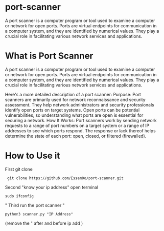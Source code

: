 # port-scanner
A port scanner is a computer program or tool used to examine a computer or network for open ports. Ports are virtual endpoints for communication in a computer system, and they are identified by numerical values. They play a crucial role in facilitating various network services and applications.

# What is Port Scanner
A port scanner is a computer program or tool used to examine a computer or network for open ports. Ports are virtual endpoints for communication in a computer system, and they are identified by numerical values. They play a crucial role in facilitating various network services and applications.

Here's a more detailed description of a port scanner:
    Purpose: Port scanners are primarily used for network reconnaissance and security assessment. They help network administrators and security professionals identify open ports on target systems. Open ports can be potential vulnerabilities, so understanding what ports are open is essential for securing a network.
    How It Works: Port scanners work by sending network requests to a range of port numbers on a target system or a range of IP addresses to see which ports respond. The response or lack thereof helps determine the state of each port: open, closed, or filtered (firewalled).

# How to Use it 

First
git clone 

     git clone https://github.com/Essam0o/port-scanner.git
     
Second "know your ip address" 
open terminal 

    sudo ifconfig

" Third run the port scanner "

    python3 scanner.py "IP Address"

(remove the " after and before ip add )

    
